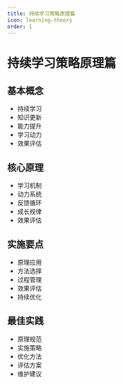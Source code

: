 ```yaml
---
title: 持续学习策略原理篇
icon: learning-theory
order: 1
---
```


# 持续学习策略原理篇

## 基本概念
- 持续学习
- 知识更新
- 能力提升
- 学习动力
- 效果评估

## 核心原理
- 学习机制
- 动力系统
- 反馈循环
- 成长规律
- 效果评估

## 实施要点
- 原理应用
- 方法选择
- 过程管理
- 效果评估
- 持续优化

## 最佳实践
- 原理规范
- 实施策略
- 优化方法
- 评估方案
- 维护建议

